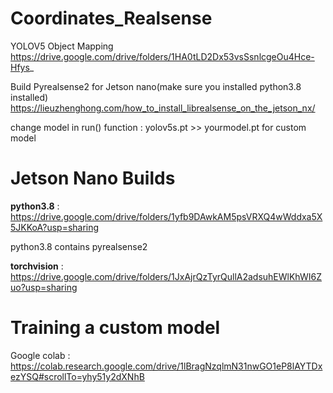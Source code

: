 # Coordinates_Realsense
YOLOV5 Object Mapping
https://drive.google.com/drive/folders/1HA0tLD2Dx53vsSsnlcgeOu4Hce-Hfys_

Build Pyrealsense2 for Jetson nano(make sure you installed python3.8 installed)
https://lieuzhenghong.com/how_to_install_librealsense_on_the_jetson_nx/

change model in run() function : yolov5s.pt >> yourmodel.pt for custom model

# Jetson Nano Builds
**python3.8** : https://drive.google.com/drive/folders/1yfb9DAwkAM5psVRXQ4wWddxa5X5JKKoA?usp=sharing

python3.8 contains pyrealsense2

**torchvision** : https://drive.google.com/drive/folders/1JxAjrQzTyrQullA2adsuhEWlKhWI6Zuo?usp=sharing

# Training a custom model

Google colab : https://colab.research.google.com/drive/1lBragNzqlmN31nwGO1eP8lAYTDxezYSQ#scrollTo=yhy51y2dXNhB
